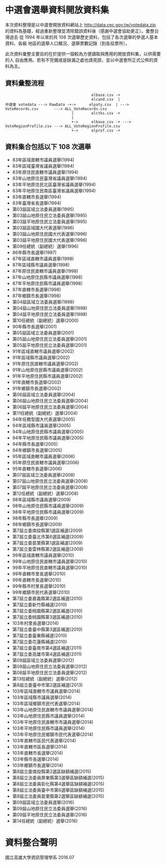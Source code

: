 # 中選會選舉資料開放資料集

本次資料整理是以中選會開放資料網站上 http://data.cec.gov.tw/votedata.zip
的資料為基礎，經過重新整理並清除錯誤資料後（感謝中選會協助更正）。彙整台灣過去
從 1994 年以來的共 108 次選舉歷史資料，包括了各次選舉的參選人基本資料、各級
地區的選舉人口概況、選舉票數記錄（到各投票所）。

此次資料彙整主要目的在於提供一個較為方便讀取與應用的開放資料集，以供需要的人
自由應用。若有不完備或是缺漏之處也請見諒，並以中選會所正式公佈的資料為主。


## 資料彙整流程

```
                                       elbase.csv -+
                                       elcand.csv  |
中選會 votedata ---> RawData -+->      elpaty.csv  | --->        VoteRecords.csv       ---> ALL_VoteRecords.csv
                              |        elctks.csv -+
                              |
                              +->      elbase.csv -+ --->        VoteRegionProfile.csv ---> ALL_VoteRegionProfile.csv
                              +->      elprof.csv -+

```




## 資料集合包括以下 108 次選舉

* 83年區域直轄市議員選舉(1994)
* 83年區域臺灣省議員選舉(1994)
* 83年原住民直轄市議員選舉(1994)
* 83年山地原住民臺灣省議員選舉(1994)
* 83年平地原住民北區臺灣省議員選舉(1994)
* 83年平地原住民南區臺灣省議員選舉(1994)
* 83年直轄市長選舉(1994)
* 83年臺灣省長選舉(1994)
* 第03屆區域立法委員選舉(1995)
* 第03屆山地原住民立法委員選舉(1995)
* 第03屆平地原住民立法委員選舉(1995)
* 第03屆區域國大代表選舉(1996)
* 第03屆山地原住民國大代表選舉(1996)
* 第03屆平地原住民國大代表選舉(1996)
* 第09任總統（副總統）選舉(1996)
* 86年縣市長選舉(1997)
* 87年區域直轄市議員選舉(1998)
* 87年區域縣市議員選舉(1998)
* 87年原住民直轄市議員選舉(1998)
* 87年山地原住民縣市議員選舉(1998)
* 87年平地原住民縣市議員選舉(1998)
* 87年直轄市長選舉(1998)
* 87年鄉鎮市長選舉(1998)
* 第04屆區域立法委員選舉(1998)
* 第04屆山地原住民立法委員選舉(1998)
* 第04屆平地原住民立法委員選舉(1998)
* 第10任總統（副總統）選舉(2000)
* 90年縣市長選舉(2001)
* 第05屆區域立法委員選舉(2001)
* 第05屆山地原住民立法委員選舉(2001)
* 第05屆平地原住民立法委員選舉(2001)
* 91年區域直轄市議員選舉(2002)
* 91年區域縣市議員選舉(2002)
* 91年原住民直轄市議員選舉(2002)
* 91年山地原住民縣市議員選舉(2002)
* 91年平地原住民縣市議員選舉(2002)
* 91年直轄市長選舉(2002)
* 91年鄉鎮市長選舉(2002)
* 第06屆區域立法委員選舉(2004)
* 第06屆山地原住民立法委員選舉(2004)
* 第06屆平地原住民立法委員選舉(2004)
* 第11任總統（副總統）選舉(2004)
* 94年任務型國大代表選舉(2005)
* 94年區域縣市議員選舉(2005)
* 94年山地原住民縣市議員選舉(2005)
* 94年平地原住民縣市議員選舉(2005)
* 94年縣市長選舉(2005)
* 94年鄉鎮市長選舉(2005)
* 95年區域直轄市議員選舉(2006)
* 95年原住民直轄市議員選舉(2006)
* 95年直轄市長選舉(2006)
* 第07屆區域立法委員選舉(2008)
* 第07屆山地原住民立法委員選舉(2008)
* 第07屆平地原住民立法委員選舉(2008)
* 第12任總統（副總統）選舉(2008)
* 98年區域縣市議員選舉(2009)
* 98年山地原住民縣市議員選舉(2009)
* 98年平地原住民縣市議員選舉(2009)
* 98年縣市長選舉(2009)
* 98年鄉鎮市長選舉(2009)
* 第7屆立委南投縣第1選區補選(2009)
* 第7屆立委臺北市第6選區補選(2009)
* 第7屆立委苗栗縣第1選區補選(2009)
* 第7屆立委雲林縣第2選區補選(2009)
* 99年區域直轄市議員選舉(2010)
* 99年山地原住民直轄市議員選舉(2010)
* 99年平地原住民直轄市議員選舉(2010)
* 99年直轄市里長選舉(2010)
* 99年直轄市長選舉(2010)
* 99年縣市村里長選舉(2010)
* 99年鄉鎮市民代表選舉(2010)
* 第7屆立委嘉義縣第2選區補選(2010)
* 第7屆立委新竹縣補選(2010)
* 第7屆立委桃園縣第2選區補選(2010)
* 第7屆立委桃園縣第3選區補選(2010)
* 103年村里長選舉(2014)
* 第7屆立委臺中縣第3選區補選(2010)
* 第7屆立委臺東縣補選(2010)
* 第7屆立委花蓮縣補選(2010)
* 第7屆立委臺南市第4選區補選(2011)
* 第7屆立委高雄市第4選區補選(2011)
* 第08屆區域立法委員選舉(2012)
* 第08屆山地原住民立法委員選舉(2012)
* 第08屆平地原住民立法委員選舉(2012)
* 第13任總統（副總統）選舉(2012)
* 第8屆立委臺中市第2選區補選(2013)
* 103年區域直轄市市議員選舉(2014)
* 103年區域縣市議員選舉(2014)
* 103年區域鄉鎮市民代表選舉(2014)
* 103年山地原住民直轄市市議員選舉(2014)
* 103年山地原住民縣市議員選舉(2014)
* 103年平地原住民直轄市市議員選舉(2014)
* 103年平地原住民縣市議員選舉(2014)
* 103年平地原住民鄉鎮市民代表選舉(2014)
* 103年直轄市區民代表選舉(2014)
* 103年直轄市區長選舉(2014)
* 103年直轄市長選舉(2014)
* 103年縣市長選舉(2014)
* 103年鄉鎮市長選舉(2014)
* 第8屆立委南投縣第2選區缺額補選(2015)
* 第8屆立法委員屏東縣第3選舉區缺額補選(2015)
* 第8屆立法委員彰化縣第4選舉區缺額補選(2015)
* 第8屆立法委員臺中市第6選舉區缺額補選(2015)
* 第8屆立法委員苗栗縣第2選舉區缺額補選(2015)
* 第09屆區域立法委員選舉(2016)
* 第09屆山地原住民立法委員選舉(2016)
* 第09屆平地原住民立法委員選舉(2016)
* 第14任總統（副總統）選舉(2016)


# 資料整合聲明

國立高雄大學資訊管理學系
2016.07
